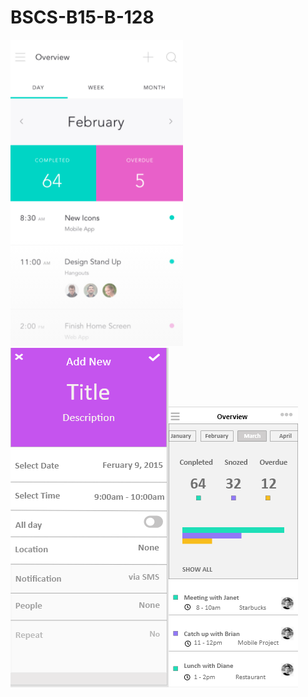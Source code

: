 # BSCS-B15-B-128

![App Brewery Banner](https://github.com/Hassamlatif/BSCS-B15-B-128/blob/main/screen1.PNG)![App Brewery Banner](https://github.com/Hassamlatif/BSCS-B15-B-128/blob/main/screen2.PNG)![App Brewery Banner](https://github.com/Hassamlatif/BSCS-B15-B-128/blob/main/screen3.PNG)
